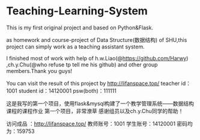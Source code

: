 # Teaching-Learning-System
This is my first original project and based on Python&amp;Flask.

as homework and course-project of Data Structure(数据结构) of SHU,this project can simply work as a teaching assistant system.

I finished most of work with help of h.w.Liao(@https://github.com/Harwy)
,ch.y.Chu(@who refuse tp tell me his github) and other group members.Thank you guys!

You can visit the result of this project by http://lifanspace.top/
teacher id：1001
student id：14120001
psw(both)：111111

这是我写的第一个项目，使用flask&mysql构建了一个教学管理系统——数据结构课程的课程作业
第一个项目，非常潦草
感谢组员以及ch.y.Chu同学的帮助！

访问成品 ：http://lifanspace.top/
教师账号：1001
学生账号：14120001
密码均为：159753
